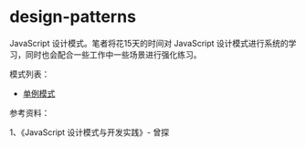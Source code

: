 # design-patterns
JavaScript 设计模式。笔者将花15天的时间对 JavaScript 设计模式进行系统的学习，同时也会配合一些工作中一些场景进行强化练习。

模式列表：
- [单例模式](./src/patterns/singleton/README.md)

参考资料：

1、《JavaScript 设计模式与开发实践》- 曾探